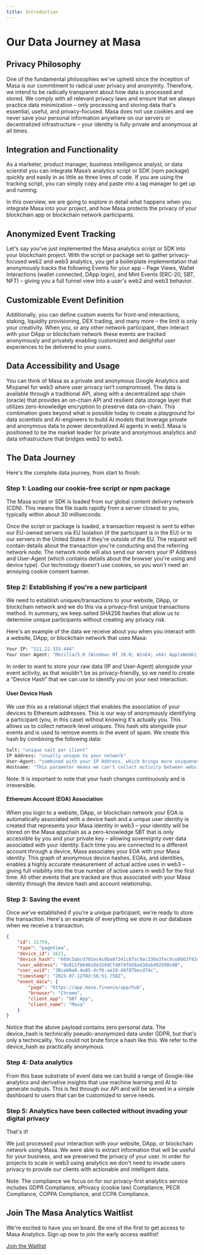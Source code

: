 ```yaml
---
title: Introduction
---
```


# Our Data Journey at Masa

## Privacy Philosophy

One of the fundamental philosophies we've upheld since the inception of Masa is our commitment to radical user privacy and anonymity. Therefore, we intend to be radically transparent about how data is processed and stored. We comply with all relevant privacy laws and ensure that we always practice data minimization – only processing and storing data that's essential, useful, and privacy-focused. Masa does not use cookies and we never save your personal information anywhere on our servers or decentralized infrastructure – your identity is fully private and anonymous at all times. 

## Integration and Functionality

As a marketer, product manager, business intelligence analyst, or data scientist you can integrate Masa’s analytics script or SDK (npm package) quickly and easily in as little as three lines of code. If you are using the tracking script, you can simply copy and paste into a tag manager to get up and running. 

In this overview, we are going to explore in detail what happens when you integrate Masa into your project, and how Masa protects the privacy of your blockchain app or blockchain network participants.

## Anonymized Event Tracking

Let's say you've just implemented the Masa analytics script or SDK into your blockchain project. With the script or package set to gather privacy-focused web2 and web3 analytics, you get a boilerplate implementation that anonymously tracks the following Events for your app – Page Views, Wallet Interactions (wallet connected, DApp login), and Mint Events (ERC-20, SBT, NFT) – giving you a full funnel view into a user's web2 and web3 behavior. 

## Customizable Event Definition

Additionally, you can define custom events for front-end interactions, staking, liquidity provisioning, DEX trading, and many more – the limit is only your creativity. When you, or any other network participant, then interact with your DApp or blockchain network these events are tracked anonymously and privately enabling customized and delightful user experiences to be delivered to your users. 

## Data Accessibility and Usage

You can think of Masa as a private and anonymous Google Analytics and Mixpanel for web3 where user privacy isn’t compromised. The data is available through a traditional API, along with a decentralized app chain (oracle) that provides an on-chain API and resilient data storage layer that utilizes zero-knowledge encryption to preserve data on-chain. This combination goes beyond what is possible today to create a playground for data scientists and AI-engineers to build AI models that leverage private and anonymous data to power decentralized AI agents in web3. Masa is positioned to be the market leader for private and anonymous analytics and data infrastructure that bridges web2 to web3. 

## The Data Journey

Here's the complete data journey, from start to finish:

### Step 1: Loading our cookie-free script or npm package

The Masa script or SDK is loaded from our global content delivery network (CDN). This means the file loads rapidly from a server closest to you, typically within about 30 milliseconds.

Once the script or package is loaded, a transaction request is sent to either our EU-owned servers via EU Isolation (if the participant is in the EU) or to our servers in the United States if they're outside of the EU. The request will contain details about the transaction you're conducting and the referring network node. The network node will also send our servers your IP Address and User-Agent (which contains details about the browser you're using and device type). Our technology doesn't use cookies, so you won't need an annoying cookie consent banner.

### Step 2: Establishing if you're a new participant

We need to establish uniques/transactions to your website, DApp, or blockchain network and we do this via a privacy-first unique transactions method. In summary, we keep salted SHA256 hashes that allow us to determine unique participants without creating any privacy risk.

Here's an example of the data we receive about you when you interact with a website, DApp, or blockchain network that uses Masa:

```bash
Your IP: "111.22.333.444"
Your User Agent: "Mozilla/5.0 (Windows NT 10.0; Win64; x64) AppleWebKit/537.36 (KHTML, like Gecko) Chrome/77.0.3865.90 Safari/537.36"
```

In order to want to store your raw data (IP and User-Agent) alongside your event activity, as that wouldn't be as privacy-friendly, so we need to create a “Device Hash” that we can use to identify you on your next interaction.

#### User Device Hash

We use this as a relational object that enables the association of your devices to Ethereum addresses. This is our way of anonymously identifying a participant (you, in this case) without knowing it's actually you. This allows us to collect network-level uniques. This hash sits alongside your events and is used to remove events in the event of spam. We create this hash by combining the following data:

```bash
Salt: "unique salt per client"
IP Address: "usually unique to your network"
User-Agent: "combined with your IP Address, which brings more uniqueness to the user signature hash"
Hostname: "This parameter means we can't collect activity between websites, DApps, and blockchain networks unlike cookies"
```

Note: It is important to note that your hash changes continuously and is irreversible. 

#### Ethereum Account (EOA) Association

When you login to a website, DApp, or blockchain network your EOA is automatically associated with a device hash and a unique user identity is created that represents your Masa identity in web3 – your identity will be stored on the Masa appchain as a zero-knowledge SBT that is only accessible by you and your private key – allowing sovereignty over data associated with your identity. Each time you are connected to a different account through a device, Masa associates your EOA with your Masa identity. This graph of anonymous device hashes, EOAs, and identities, enables a highly accurate measurement of actual active uses in web3 – giving full visibility into the true number of active users in web3 for the first time. All other events that are tracked are thus associated with your Masa identity through the device hash and account relationship. 

### Step 3: Saving the event

Once we've established if you're a unique participant, we're ready to store the transaction. Here's an example of everything we store in our database when we receive a transaction.

```json
{
    "id": 21759,
    "type": "pageView",
    "device_id": 1621,
    "device_hash": "669c3abcd701ec4c8ba8f341c87ac9ac330a3fec9ce8663f92476ebed54c5591",
    "user_address": "0x811fb640cDe15A9Cf4074f658a438abd02590c6B",
    "user_uuid": "38ca60a8-4e85-4cf6-aa18-d4f87becd74c",
    "timestamp": "2023-07-12T03:56:51.758Z",
    "event_data": {
        "page": "https://app.masa.finance/app/hub",
        "browser": "Chrome",
        "client_app": "SBT App",
        "client_name": "Masa"
    }
}
```

Notice that the above payload contains zero personal data. The device_hash is technically pseudo-anonymized data under GDPR, but that's only a technicality. You could not brute force a hash like this. We refer to the device_hash as practically anonymous.

### Step 4: Data analytics

From this base substrate of event data we can build a range of Google-like analytics and derivative insights that use machine learning and AI to generate outputs. This is fed through our API and will be served in a simple dashboard to users that can be customized to serve needs. 

### Step 5: Analytics have been collected without invading your digital privacy

That's it!

We just processed your interaction with your website, DApp, or blockchain network using Masa. We were able to extract information that will be useful for your business, and we preserved the privacy of your user. In order for projects to scale in web3 using analytics we don't need to invade users privacy to provide our clients with actionable and intelligent data. 

Note: The compliance we focus on for our privacy-first analytics service includes GDPR Compliance, ePrivacy (cookie law) Compliance, PECR Compliance, COPPA Compliance, and CCPA Compliance.

## Join The Masa Analytics Waitlist

We're excited to have you on board. Be one of the first to get access to Masa Analytics. Sign up now to join the early access waitlist!

[Join the Waitlist](https://www.masa.finance/)

